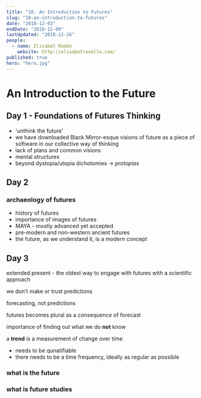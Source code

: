 ```yaml
---
title: "10. An Introduction to Futures"
slug: "10-an-introduction-to-futures"
date: "2018-12-03"
endDate: "2018-12-09"
lastUpdated: "2018-12-26"
people:
  - name: Elisabet Román
    website: http://elisabetrosello.com/
published: true
hero: "hero.jpg"
---
```




# An Introduction to the Future

## Day 1 - Foundations of Futures Thinking

- 'unthink the future'
- we have downloaded Black Mirror-esque visions of future as a piece of software in our collective way of thinking
- lack of plans and common visions
- mental structures
- beyond dystopia/utopia dichotomies -> *protopias*





## Day 2

### archaeology of futures

- history of futures
- importance of images of futures
- MAYA - mostly advanced yet accepted
- pre-modern and non-western ancient futures
- the future, as we understand it, is a modern concept





## Day 3



extended present - the oldest way to engage with futures with a scientific approach



we don’t make or trust predictions

forecasting, not predictions

futures becomes plural as a consequence of forecast



importance of finding out what we do **not** know 



a **trend** is a measurement of change over time

- needs to be qunatifiable
- there needs to be a time frequency, ideally as regular as possible









### what is the future



### what is future studies